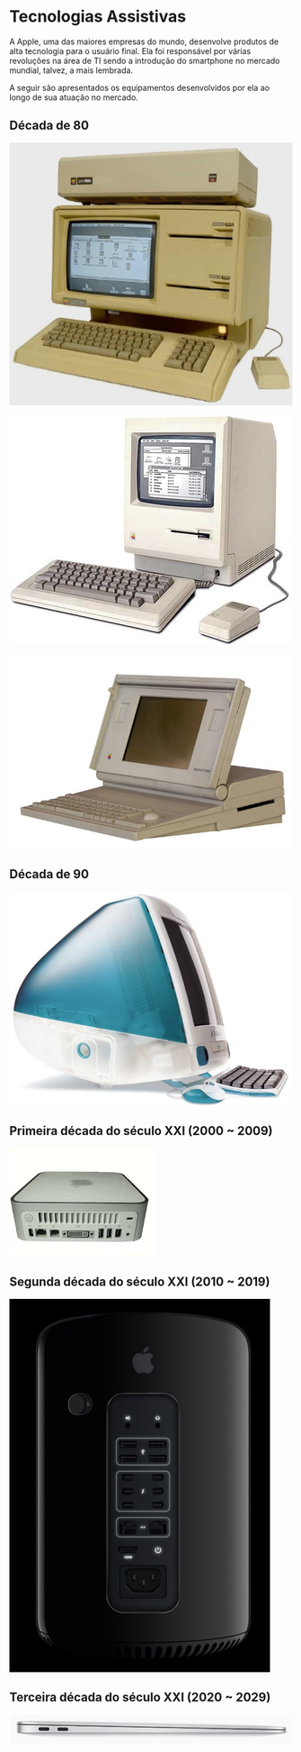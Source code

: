 # Tecnologias Assistivas

A Apple, uma das maiores empresas do mundo, desenvolve produtos de alta tecnologia para o usuário final. Ela foi responsável por várias revoluções na área de TI sendo a introdução do smartphone no mercado mundial, talvez, a mais lembrada.

A seguir são apresentados os equipamentos desenvolvidos por ela ao longo de sua atuação no mercado.

## Década de 80

![Apple Lisa \(1983\)](../.gitbook/assets/apple-lisa-1983.jpg)

![Apple Macintosh \(1984\)](../.gitbook/assets/apple-macintosh-1984.jpg)

![Apple Macintosh Portable \(1989\)](../.gitbook/assets/apple-macintosh-portable-1989.jpg)

## Década de 90

![Apple iMac G3 \(1998\)](../.gitbook/assets/apple-imac-g3-1998.jpg)

## Primeira década do século XXI \(2000 ~ 2009\)

![Apple Mac Mini \(2005\)](../.gitbook/assets/apple-mac-mini-2005.jpeg)

## Segunda década do século XXI \(2010 ~ 2019\)

![Apple Mac Pro \(2013\)](../.gitbook/assets/apple-mac-pro-2013.jpg)

## Terceira década do século XXI \(2020 ~ 2029\)

![Apple Macbook Air \(2020\)](../.gitbook/assets/apple-macbook-air-2020.png)

